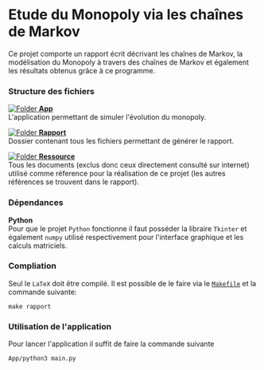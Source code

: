 # Etude du Monopoly via les chaînes de Markov
Ce projet comporte un rapport écrit décrivant les chaînes de Markov, la modélisation
du Monopoly à travers des chaînes de Markov et également les résultats obtenus grâce à ce
programme.

### Structure des fichiers
[![Folder](http://findicons.com/files/icons/1156/fugue/16/folder_horizontal_open.png) **App**](App)            
L'application permettant de simuler l'évolution du monopoly.

[![Folder](http://findicons.com/files/icons/1156/fugue/16/folder_horizontal_open.png) **Rapport**](Rapport)            
Dossier contenant tous les fichiers permettant de générer le rapport.

[![Folder](http://findicons.com/files/icons/1156/fugue/16/folder_horizontal_open.png) **Ressource**](Ressource)            
Tous les documents (exclus donc ceux directement consulté sur internet) utilisé comme réference 
pour la réalisation de ce projet (les autres références se trouvent dans le rapport).

### Dépendances

**Python**               
Pour que le projet `Python` fonctionne il faut posséder la libraire `Tkinter` et également `numpy`
utilisé respectivement pour l'interface graphique et les calculs matriciels.


### Compliation
Seul le `LaTeX` doit être compilé.  Il est possible de le faire via le [`Makefile`](Makefile) et la commande
suivante:
```
make rapport
```

### Utilisation de l'application
Pour lancer l'application il suffit de faire la commande suivante
```
App/python3 main.py
```

